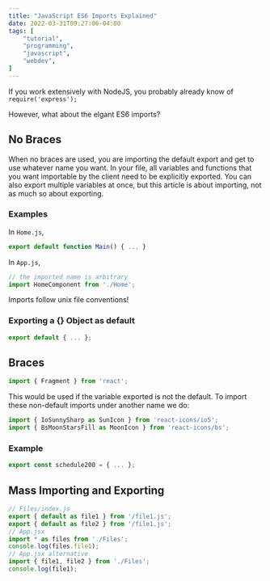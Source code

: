 ```yaml
---
title: "JavaScript ES6 Imports Explained"
date: 2022-03-31T09:27:06-04:00
tags: [
    "tutorial",
    "programming",
    "javascript",
    "webdev",
]
---
```


If you work extensively with NodeJS, you probably already know of `require('express');`

However, what about the elgant ES6 imports?

## No Braces

When no braces are used, you are importing the default export and
get to use whatever name you want. In your file, all variables and functions
that you want importable by the client need to be explicitly exported.
You can also export multiple variables at once, but this article is about importing,
not as much so about exporting.

### Examples

In `Home.js`,

```js
export default function Main() { ... }
```

In `App.js`,

```js
// the imported name is arbitrary
import HomeComponent from './Home';
```

Imports follow unix file conventions!

### Exporting a {} Object as default

```js
export default { ... };
```

## Braces

```js
import { Fragment } from 'react';
```

This would be used if the variable exported is not the default. To import
these non-default imports under another name we do:

```js
import { IoSunnySharp as SunIcon } from 'react-icons/io5';
import { BsMoonStarsFill as MoonIcon } from 'react-icons/bs';
```

### Example

```js
export const schedule200 = { ... };
```

## Mass Importing and Exporting

```js
// Files/index.js
export { default as file1 } from '/file1.js';
export { default as file2 } from '/file1.js';
// App.jsx
import * as files from './Files';
console.log(files.file1);
// App.jsx alternative
import { file1, file2 } from './Files';
console.log(file1);
```
